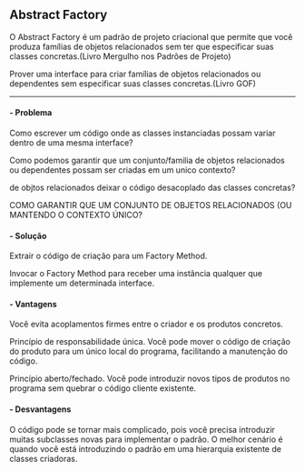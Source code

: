 ## Abstract Factory

O Abstract Factory é um padrão de projeto criacional que permite que você produza famílias de objetos relacionados sem ter que especificar suas classes concretas.(Livro Mergulho nos Padrões de Projeto) 

Prover uma interface para criar famílias de objetos relacionados ou dependentes sem especificar suas classes concretas.(Livro GOF)

---
#### - Problema

Como escrever um código onde as classes instanciadas possam variar dentro de uma mesma interface? 

Como podemos garantir que um conjunto/familia de objetos relacionados ou dependentes possam ser criadas em um unico contexto?

de objtos relacionados  deixar o código desacoplado das classes concretas? 

COMO GARANTIR QUE UM CONJUNTO DE
OBJETOS RELACIONADOS (OU
MANTENDO O CONTEXTO ÚNICO?



#### - Solução

Extrair o código de criação para um Factory Method.  

Invocar o Factory Method para receber uma instância qualquer que implemente um determinada interface.

#### - Vantagens

 Você evita acoplamentos firmes entre o criador e os produtos concretos.
 
 Princípio de responsabilidade única. Você pode mover o código de criação do produto para um único local do programa, facilitando a manutenção do código.
 
 Princípio aberto/fechado. Você pode introduzir novos tipos de produtos no programa sem quebrar o código cliente existente.
 
#### - Desvantagens
 
O código pode se tornar mais complicado, pois você precisa introduzir muitas subclasses novas para implementar o padrão. O melhor cenário é quando você está introduzindo o padrão em uma hierarquia existente de classes criadoras.
